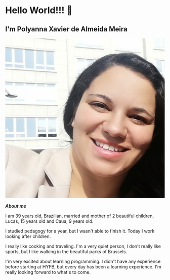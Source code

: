 # Hello World!!! 👋

## I'm Polyanna Xavier de Almeida Meira

![minha foto](./img/polyannameira.jpeg)

**_About me_**

I am 39 years old, Brazilian, married and mother of 2 beautiful children, Lucas,
15 years old and Caua, 9 years old.

I studied pedagogy for a year, but I wasn't able to finish it. Today I work
looking after children.

I really like cooking and traveling. I'm a very quiet person, I don't really
like sports, but I like walking in the beautiful parks of Brussels.

I'm very excited about learning programming. I didn't have any experience before
starting at HYFB, but every day has been a learning experience. I'm really
looking forward to what's to come.
